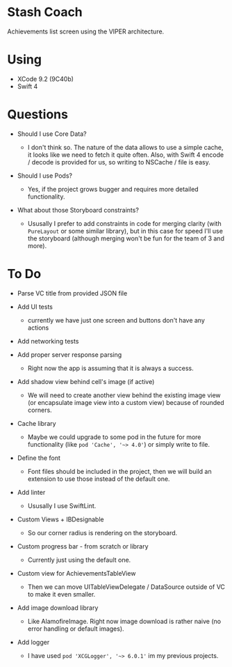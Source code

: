 # Stash Coach

Achievements list screen using the VIPER architecture.

# Using

- XCode 9.2 (9C40b)
- Swift 4

# Questions

- Should I use Core Data?
    - I don't think so. The nature of the data allows to use a simple cache, it looks like we need to fetch it quite often. Also, with Swift 4 encode / decode is provided for us, so writing to NSCache / file is easy.

- Should I use Pods?
    - Yes, if the project grows bugger and requires more detailed functionality.

- What about those Storyboard constraints?
    - Ususally I prefer to add constraints in code for merging clarity (with `PureLayout` or some similar library), but in this case for speed I'll use the storyboard (although merging won't be fun for the team of 3 and more).

# To Do

- Parse VC title from provided JSON file

- Add UI tests
    - currently we have just one screen and buttons don't have any actions

- Add networking tests

- Add proper server response parsing
    - Right now the app is assuming that it is always a success.

- Add shadow view behind cell's image (if active)
    - We will need to create another view behind the existing image view (or encapsulate image view into a custom view) because of rounded corners.

- Cache library
    - Maybe we could upgrade to some pod in the future for more functionality (like `pod 'Cache', '~> 4.0'`) or simply write to file.

- Define the font
    - Font files should be included in the project, then we will build an extension to use those instead of the default one.

- Add linter
    - Ususally I use SwiftLint.

- Custom Views + IBDesignable
    - So our corner radius is rendering on the storyboard.

- Custom progress bar - from scratch or library
    - Currently just using the default one.

- Custom view for AchievementsTableView
    - Then we can move UITableViewDelegate / DataSource outside of VC to make it even smaller.

- Add image download library
    - Like AlamofireImage. Right now image download is rather naive (no error handling or default images).

- Add logger
    - I have used  `pod 'XCGLogger', '~> 6.0.1'` im my previous projects.


